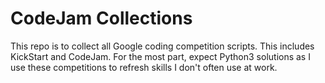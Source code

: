 # CodeJam Collections

This repo is to collect all Google coding competition scripts. This includes KickStart and CodeJam. For the most part, expect Python3 solutions as I use these competitions to refresh skills I don't often use at work.
